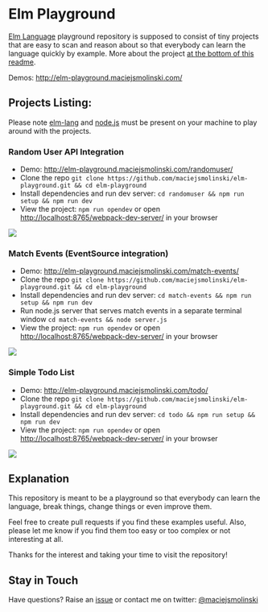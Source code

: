 # Elm Playground

[Elm Language](http://elm-lang.org/) playground repository is supposed to consist of tiny projects that are easy to scan and reason about so that everybody can learn the language quickly by example. More about the project [at the bottom of this readme](#explanation).

Demos: http://elm-playground.maciejsmolinski.com/

## Projects Listing:

Please note [elm-lang](http://elm-lang.org/) and [node.js](https://nodejs.org/en/) must be present on your machine to play around with the projects.

### Random User API Integration

* Demo: http://elm-playground.maciejsmolinski.com/randomuser/
* Clone the repo `git clone https://github.com/maciejsmolinski/elm-playground.git && cd elm-playground`
* Install dependencies and run dev server: `cd randomuser && npm run setup && npm run dev`
* View the project: `npm run opendev` or open [http://localhost:8765/webpack-dev-server/](http://localhost:8765/webpack-dev-server/) in your browser

![](https://cdn.pbrd.co/images/2dcPR5Z8.gif)

### Match Events (EventSource integration)

* Demo: http://elm-playground.maciejsmolinski.com/match-events/
* Clone the repo `git clone https://github.com/maciejsmolinski/elm-playground.git && cd elm-playground`
* Install dependencies and run dev server: `cd match-events && npm run setup && npm run dev`
* Run node.js server that serves match events in a separate terminal window `cd match-events && node server.js`
* View the project: `npm run opendev` or open [http://localhost:8765/webpack-dev-server/](http://localhost:8765/webpack-dev-server/) in your browser

![](https://cdn.pbrd.co/images/2hZvqpox.png)

### Simple Todo List

* Demo: http://elm-playground.maciejsmolinski.com/todo/
* Clone the repo `git clone https://github.com/maciejsmolinski/elm-playground.git && cd elm-playground`
* Install dependencies and run dev server: `cd todo && npm run setup && npm run dev`
* View the project: `npm run opendev` or open [http://localhost:8765/webpack-dev-server/](http://localhost:8765/webpack-dev-server/) in your browser

![](https://cdn.pbrd.co/images/2deeSDdY.gif)

## Explanation

This repository is meant to be a playground so that everybody can learn the language, break things, change things or even improve them.

Feel free to create pull requests if you find these examples useful. Also, please let me know if you find them too easy or too complex or not interesting at all.

Thanks for the interest and taking your time to visit the repository!

## Stay in Touch

Have questions? Raise an [issue](https://github.com/maciejsmolinski/elm-playground/issues) or contact me on twitter: [@maciejsmolinski](https://twitter.com/maciejsmolinski)
